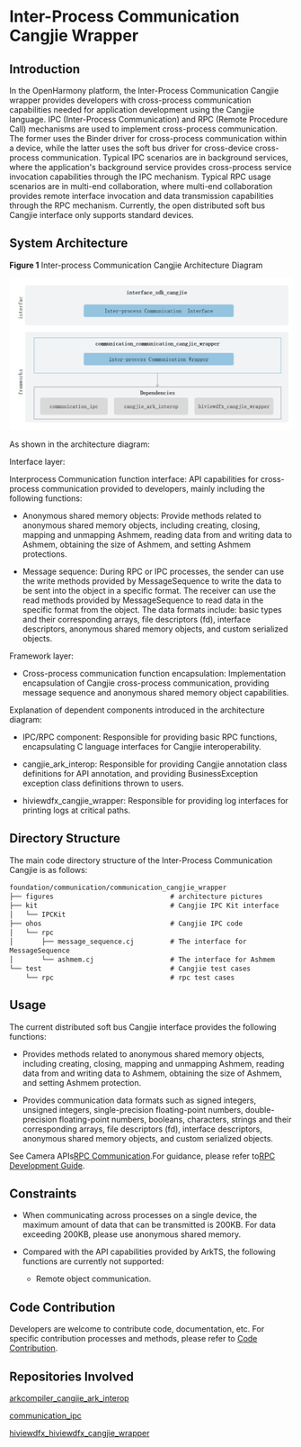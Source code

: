 # Inter-Process Communication Cangjie Wrapper

## Introduction

In the OpenHarmony platform, the Inter-Process Communication Cangjie wrapper provides developers with cross-process communication capabilities needed for application development using the Cangjie language. IPC (Inter-Process Communication) and RPC (Remote Procedure Call) mechanisms are used to implement cross-process communication. The former uses the Binder driver for cross-process communication within a device, while the latter uses the soft bus driver for cross-device cross-process communication. Typical IPC scenarios are in background services, where the application's background service provides cross-process service invocation capabilities through the IPC mechanism. Typical RPC usage scenarios are in multi-end collaboration, where multi-end collaboration provides remote interface invocation and data transmission capabilities through the RPC mechanism. Currently, the open distributed soft bus Cangjie interface only supports standard devices.

## System Architecture

**Figure 1** Inter-process Communication Cangjie Architecture Diagram

![Inter-process Communication Cangjie Architecture Diagram](figures/communication_cangjie_wrapper_architecture_en.png)

As shown in the architecture diagram:

Interface layer:

Interprocess Communication function interface: API capabilities for cross-process communication provided to developers, mainly including the following functions:

- Anonymous shared memory objects: Provide methods related to anonymous shared memory objects, including creating, closing, mapping and unmapping Ashmem, reading data from and writing data to Ashmem, obtaining the size of Ashmem, and setting Ashmem protections.

- Message sequence: During RPC or IPC processes, the sender can use the write methods provided by MessageSequence to write the data to be sent into the object in a specific format. The receiver can use the read methods provided by MessageSequence to read data in the specific format from the object. The data formats include: basic types and their corresponding arrays, file descriptors (fd), interface descriptors, anonymous shared memory objects, and custom serialized objects.

Framework layer:

- Cross-process communication function encapsulation: Implementation encapsulation of Cangjie cross-process communication, providing message sequence and anonymous shared memory object capabilities.

Explanation of dependent components introduced in the architecture diagram:

- IPC/RPC component: Responsible for providing basic RPC functions, encapsulating C language interfaces for Cangjie interoperability.

- cangjie_ark_interop: Responsible for providing Cangjie annotation class definitions for API annotation, and providing BusinessException exception class definitions thrown to users.

- hiviewdfx_cangjie_wrapper: Responsible for providing log interfaces for printing logs at critical paths.

## Directory Structure

The main code directory structure of the Inter-Process Communication Cangjie is as follows:

```
foundation/communication/communication_cangjie_wrapper
├── figures                             # architecture pictures
├── kit                                 # Cangjie IPC Kit interface
│   └── IPCKit
├── ohos                                # Cangjie IPC code
│   └── rpc
│       ├── message_sequence.cj         # The interface for MessageSequence
│       └── ashmem.cj                   # The interface for Ashmem
└── test                                # Cangjie test cases
    └── rpc                             # rpc test cases
```

## Usage

The current distributed soft bus Cangjie interface provides the following functions:

- Provides methods related to anonymous shared memory objects, including creating, closing, mapping and unmapping Ashmem, reading data from and writing data to Ashmem, obtaining the size of Ashmem, and setting Ashmem protection. 

- Provides communication data formats such as signed integers, unsigned integers, single-precision floating-point numbers, double-precision floating-point numbers, booleans, characters, strings and their corresponding arrays, file descriptors (fd), interface descriptors, anonymous shared memory objects, and custom serialized objects.

See Camera APIs[RPC Communication](https://gitcode.com/openharmony-sig/arkcompiler_cangjie_ark_interop/blob/master/doc/API_Reference/source_en/apis/IPCKit/cj-apis-rpc.md).For guidance, please refer to[RPC Development Guide](https://gitcode.com/openharmony-sig/arkcompiler_cangjie_ark_interop/blob/master/doc/Dev_Guide/source_en/ipc/cj-ipc-rpc-overview.md).

## Constraints

- When communicating across processes on a single device, the maximum amount of data that can be transmitted is 200KB. For data exceeding 200KB, please use anonymous shared memory.

- Compared with the API capabilities provided by ArkTS, the following functions are currently not supported:
    - Remote object communication.

## Code Contribution

Developers are welcome to contribute code, documentation, etc. For specific contribution processes and methods, please refer to [Code Contribution](https://gitcode.com/openharmony/docs/blob/master/en/contribute/code-contribution.md).

## Repositories Involved

[arkcompiler_cangjie_ark_interop](https://gitcode.com/openharmony-sig/arkcompiler_cangjie_ark_interop)

[communication_ipc](https://gitcode.com/openharmony/communication_ipc)

[hiviewdfx_hiviewdfx_cangjie_wrapper](https://gitcode.com/openharmony-sig/hiviewdfx_hiviewdfx_cangjie_wrapper)
